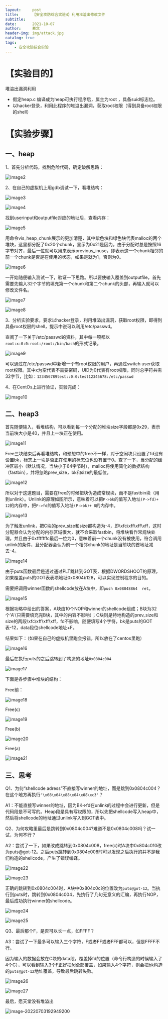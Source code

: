 ```yaml
---
layout:     post   				    
title:      【安全攻防综合实验4】利用堆溢出修改文件		
subtitle:   
date:       2021-10-07 				
author:     慕念 						
header-img: img/attack.jpg 	
catalog: true 						
tags:								
    - 安全攻防综合实验                    
---
```


# 【实验目的】

堆溢出漏洞利用

- 假定heap.c 编译成为heap可执行程序后，属主为root ，具备suid标志位。
- 以hacker登录，利用此程序的堆溢出漏洞，获取root权限（得到具备root权限的shell）



# 【实验步骤】

## 一、heap

1、首先分析代码，找到危险代码，确定破解思路：

![image2](https://cdn.jsdelivr.net/gh/munian08/drawingbed@main/img/202207031921291.png)

2、在自己的虚拟机上用gdb调试一下，看堆结构：

![image3](https://cdn.jsdelivr.net/gh/munian08/drawingbed@main/img/202207031921531.png)

![image4](https://cdn.jsdelivr.net/gh/munian08/drawingbed@main/img/202207031921438.png)

找到userinput和outputfile对应的地址后，查看内存：

![image5](https://cdn.jsdelivr.net/gh/munian08/drawingbed@main/img/202207031921587.png)

用命令vis_heap_chunk展示的更加清楚，其中紫色块和绿色块代表malloc的两个堆块，这里都分配了0x20个chunk，显示为0x21是因为，由于分配时总是按照16字节对齐，最后一位就可以用来表示previous_inuse，即表示这一个chunk相邻的前一个chunk是否是在使用的状态，如果是就为1，否则为0。

![image6](https://cdn.jsdelivr.net/gh/munian08/drawingbed@main/img/202207031921800.png)

一开始随便输入测试一下，验证一下思路。所以要使输入覆盖到outputfile，首先需要先输入32个字节的填充第一个chunk和第二个chunk的头部，再输入就可以修改文件名。

![image7](https://cdn.jsdelivr.net/gh/munian08/drawingbed@main/img/202207031921971.png)

![image8](https://cdn.jsdelivr.net/gh/munian08/drawingbed@main/img/202207031922698.png)

 

3、分析实验要求，要求以hacker登录，利用堆溢出漏洞，获取root权限，即得到具备root权限的shell，提示中说可以利用/etc/passwd。

查阅了一下关于/etc/passwd的资料，其中每一项都以`root:x:0:0:root:/root:/bin/bash`的形式记录。

 ![image9](https://cdn.jsdelivr.net/gh/munian08/drawingbed@main/img/202207031922652.jpeg)

可以通过在/etc/passwd中新增一个有root权限的用户，再通过switch user获取root权限。其中x为空代表不需要密码，UID为0代表有root权限，同时总字符共需32字节，比如：`123456789test::0:0:test12345678:/etc/passwd`

4、在CentOs上进行验证，实验完成：

![image10](https://cdn.jsdelivr.net/gh/munian08/drawingbed@main/img/202207031923861.png)

 

## 二、heap3

首先随便输入，看堆结构，可以看到每一个分配的堆块size字段都是0x29，表示当前块大小是40，并且上一块正在使用。

![image11](https://cdn.jsdelivr.net/gh/munian08/drawingbed@main/img/202207031923915.png)

Free三块结束后再看堆结构，和预想中的free不一样，对于空闲块只设置了fd没有设置bk，标志上一块是否正在使用的标志位也没有置于0。查了一下，当分配的缓冲区较小（默认情况，当块小于64字节时），malloc将使用简化的数据结构（fastbin），并将忽略prev_size，bk和size的最低位。

![image12](https://cdn.jsdelivr.net/gh/munian08/drawingbed@main/img/202207031923283.png)

所以对于这道题目，需要在free的时候把块伪造成常规块，而不是fastbin块（用到unlink）。Unlink的原理如图所示，意味着可以把`P->bk`的值写入地址`(P->fd)+ 12`的内存中，把`P->fd`的值写入地址`(P->bk)+ 8`的内存中。

![image13](https://cdn.jsdelivr.net/gh/munian08/drawingbed@main/img/202207031923080.png)

 

为了触发unlink，把C块的prev_size和size都构造为-4，即\xfc\xff\xff\xff，这时分配器会认为分配的内存区域很大，就不会采取fastbin，将堆块看作常规块处理。并且由于0xfffffffc最后一位为0，意味着前一个chunk没有被使用，符合调用unlink的条件，且分配器会认为前一个相邻chunk的地址是当前块的首地址减去-4。

![image14](https://cdn.jsdelivr.net/gh/munian08/drawingbed@main/img/202207031923839.png)

由于puts函数最后是通过通过PLT跳转到GOT表，根据DWORDSHOOT的原理，如果覆盖puts的GOT表表项地址0x0804b128，可以实现控制程序的目的。

需要把调用winner函数的shellcode放在A块中，即`push 0x08048864  ret`。

![image15](https://cdn.jsdelivr.net/gh/munian08/drawingbed@main/img/202207031924924.png) 

根据功略中给出的答案，A块由10个NOP和winner的shellcode组成；B块为32个’A‘（只需要填充完B块，其中的内容不影响）；C块则是特地构造的prev_size和size的两段\xfc\xff\xff\xff，fd不影响，随便填写4个字符，bk是puts的GOT表-12，data段位shellcode地址+F。

结果如下：（如果在自己的虚拟机里跑会报错，所以放在了centos里跑）

![image16](https://cdn.jsdelivr.net/gh/munian08/drawingbed@main/img/202207031924498.png)

最后在执行puts的之后跳转到了构造的地址`0x0804c004`

![image17](https://cdn.jsdelivr.net/gh/munian08/drawingbed@main/img/202207031925125.png) 



下面是各步骤中堆块的结构：

Free前：

![image18](https://cdn.jsdelivr.net/gh/munian08/drawingbed@main/img/202207031925461.png)

Free(c)

![image19](https://cdn.jsdelivr.net/gh/munian08/drawingbed@main/img/202207031925646.png)

Free(b)

![image20](https://cdn.jsdelivr.net/gh/munian08/drawingbed@main/img/202207031925185.png)

Free(a)

![image21](https://cdn.jsdelivr.net/gh/munian08/drawingbed@main/img/202207031925507.png)

 

 

## 三、思考

Q1、为何“shellcode adress”不直接写winner的地址，而是跳到0x0804c004？在这个地方再执行`'\x68\x64\x88\x04\x08\xc3'`？

A1：不能直接写winner的地址，因为BK->fd在unlink的过程中会进行更新，但是代码段是不可写的。Heap段是具有写权限的，所以先把shellcode写入heap中，然后将shellcode的地址通过unlink写入到GOT表中。

 

Q2、为何攻略里最后是跳转到0x0804c004?难道不是0x0804c008吗？试一试，为何不行？

A2：尝试了一下，如果改成跳转到0x0804c008，free(c)时A块中0x804c010改为puts@got-12。之后puts跳转到0x0804c008时可以发现之后执行的并不是我们构造的shellcode，产生了错误编译。

![image22](../../../%E5%A4%A7%E5%AD%A6/03%E5%A4%A7%E4%B8%89/%E5%A4%A7%E4%B8%89%E4%B8%8A/%E5%AE%89%E5%85%A8%E6%94%BB%E9%98%B2%E7%BB%BC%E5%90%88%E5%AE%9E%E9%AA%8C/w4/w4%20%E8%87%AA%E5%8A%A8%E6%81%A2%E5%A4%8D%20-%20%E5%89%AF%E6%9C%AC/word/media/image22.png)

![image23](https://cdn.jsdelivr.net/gh/munian08/drawingbed@main/img/202207031926057.png)

正确的跳转到0x0804c004时，A块中0x804c0c的位置改为`puts@got-12`。当执行到puts时，跳转到0x0804c004，先执行了几句无意义的汇编，再执行NOP，最后成功执行winner的shellcode。

![image24](https://cdn.jsdelivr.net/gh/munian08/drawingbed@main/img/202207031927176.png)

![image25](https://cdn.jsdelivr.net/gh/munian08/drawingbed@main/img/202207031927494.png)



Q3、最后那个F，是否可以长一点，如FFFF？

A3：尝试了一下最多可以输入三个字符，F或者FF或者FFF都可以，但是FFFF不行。

因为输入的数据会放在C块的data段，覆盖掉fd的位置（命令行构造的时候输入了4个C），可以看到输入3个F正好把fd全部覆盖，如果输入4个字符，则会把bk构造的`puts@got-12`地址覆盖，导致最后跳转失败。

![image26](https://cdn.jsdelivr.net/gh/munian08/drawingbed@main/img/202207031927736.png)

![image27](https://cdn.jsdelivr.net/gh/munian08/drawingbed@main/img/202207031927571.png)

 

最后，愿天堂没有堆溢出

![image-20220703192949200](https://cdn.jsdelivr.net/gh/munian08/drawingbed@main/img/202207031929325.png)